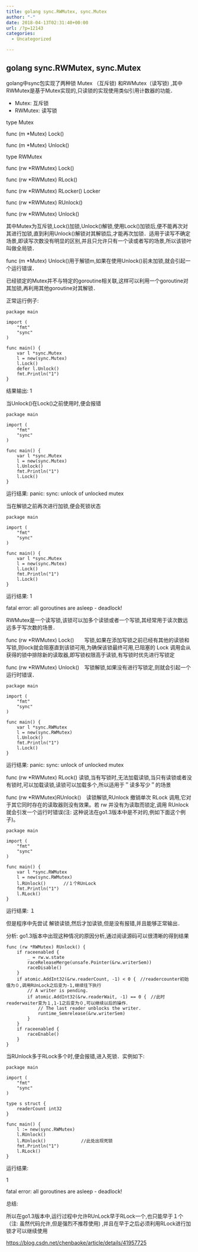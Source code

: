 ```yaml
---
title: golang sync.RWMutex, sync.Mutex
author: "-"
date: 2018-04-13T02:31:40+00:00
url: /?p=12143
categories:
  - Uncategorized

---
```

## golang sync.RWMutex, sync.Mutex
golang中sync包实现了两种锁 Mutex （互斥锁) 和RWMutex（读写锁) ,其中RWMutex是基于Mutex实现的,只读锁的实现使用类似引用计数器的功能．

  * Mutex: 互斥锁
  * RWMutex: 读写锁

type Mutex
      
func (m *Mutex) Lock()
      
func (m *Mutex) Unlock()
  
type RWMutex
      
func (rw *RWMutex) Lock()
      
func (rw *RWMutex) RLock()
      
func (rw *RWMutex) RLocker() Locker
      
func (rw *RWMutex) RUnlock()
      
func (rw *RWMutex) Unlock()

其中Mutex为互斥锁,Lock()加锁,Unlock()解锁,使用Lock()加锁后,便不能再次对其进行加锁,直到利用Unlock()解锁对其解锁后,才能再次加锁．适用于读写不确定场景,即读写次数没有明显的区别,并且只允许只有一个读或者写的场景,所以该锁叶叫做全局锁．

func (m *Mutex) Unlock()用于解锁m,如果在使用Unlock()前未加锁,就会引起一个运行错误．

已经锁定的Mutex并不与特定的goroutine相关联,这样可以利用一个goroutine对其加锁,再利用其他goroutine对其解锁．

正常运行例子: 

```golang
package main  

import (  
    "fmt"  
    "sync"  
)  

func main() {  
    var l *sync.Mutex  
    l = new(sync.Mutex)  
    l.Lock()  
    defer l.Unlock()  
    fmt.Println("1")  
}
```

结果输出: 1

当Unlock()在Lock()之前使用时,便会报错

```golang
package main  

import (  
    "fmt"  
    "sync"  
)  

func main() {  
    var l *sync.Mutex  
    l = new(sync.Mutex)  
    l.Unlock()  
    fmt.Println("1")  
    l.Lock()  
}
```

运行结果:  panic: sync: unlock of unlocked mutex

当在解锁之前再次进行加锁,便会死锁状态

```golang
package main  

import (  
    "fmt"  
    "sync"  
)  

func main() {  
    var l *sync.Mutex  
    l = new(sync.Mutex)  
    l.Lock()  
    fmt.Println("1")  
    l.Lock()  
}
```

运行结果: 1

fatal error: all goroutines are asleep - deadlock!
  
RWMutex是一个读写锁,该锁可以加多个读锁或者一个写锁,其经常用于读次数远远多于写次数的场景．

func (rw *RWMutex) Lock()　　写锁,如果在添加写锁之前已经有其他的读锁和写锁,则lock就会阻塞直到该锁可用,为确保该锁最终可用,已阻塞的 Lock 调用会从获得的锁中排除新的读取器,即写锁权限高于读锁,有写锁时优先进行写锁定
    
func (rw *RWMutex) Unlock()　写锁解锁,如果没有进行写锁定,则就会引起一个运行时错误．

```golang
package main  

import (  
    "fmt"  
    "sync"  
)  

func main() {  
    var l *sync.RWMutex  
    l = new(sync.RWMutex)  
    l.Unlock()  
    fmt.Println("1")  
    l.Lock()  
}
```

运行结果: panic: sync: unlock of unlocked mutex
      
func (rw *RWMutex) RLock() 读锁,当有写锁时,无法加载读锁,当只有读锁或者没有锁时,可以加载读锁,读锁可以加载多个,所以适用于＂读多写少＂的场景

func (rw *RWMutex)RUnlock()　读锁解锁,RUnlock 撤销单次 RLock 调用,它对于其它同时存在的读取器则没有效果。若 rw 并没有为读取而锁定,调用 RUnlock 就会引发一个运行时错误(注: 这种说法在go1.3版本中是不对的,例如下面这个例子)。

```golang
package main  

import (  
    "fmt"  
    "sync"  
)  

func main() {  
    var l *sync.RWMutex  
    l = new(sync.RWMutex)  
    l.RUnlock()　　　　//１个RUnLock  
    fmt.Println("1")  
    l.RLock()                
}  
```

运行结果: １
  
但是程序中先尝试 解锁读锁,然后才加读锁,但是没有报错,并且能够正常输出．

分析: go1.3版本中出现这种情况的原因分析,通过阅读源码可以很清晰的得到结果

```golang
func (rw *RWMutex) RUnlock() {  
    if raceenabled {  
        _ = rw.w.state  
        raceReleaseMerge(unsafe.Pointer(&rw.writerSem))  
        raceDisable()  
    }  
    if atomic.AddInt32(&rw.readerCount, -1) < 0 {　//readercounter初始值为０,调用RUnLock之后变为-1,继续往下执行  
        // A writer is pending.  
        if atomic.AddInt32(&rw.readerWait, -1) == 0 {　//此时readerwaiter变为１,1-1之后变为０,可以继续以后的操作．  
            // The last reader unblocks the writer.  
            runtime_Semrelease(&rw.writerSem)  
        }  
    }  
    if raceenabled {  
        raceEnable()  
    }  
}  
```

当RUnlock多于RLock多个时,便会报错,进入死锁．实例如下: 

```golang
package main  

import (  
    "fmt"  
    "sync"  
)  

type s struct {  
    readerCount int32  
}  

func main() {  
    l := new(sync.RWMutex)  
    l.RUnlock()  
    l.RUnlock()　　　　　　　　//此处出现死锁  
    fmt.Println("1")  
    l.RLock()  
}
```

运行结果: 
  
1

fatal error: all goroutines are asleep - deadlock!
  
总结: 

所以在go1.3版本中,运行过程中允许RUnLock早于RLock一个,也只能早于１个（注: 虽然代码允许,但是强烈不推荐使用) ,并且在早于之后必须利用RLock进行加锁才可以继续使用

https://blog.csdn.net/chenbaoke/article/details/41957725